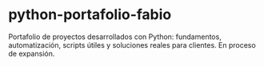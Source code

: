 # python-portafolio-fabio
Portafolio de proyectos desarrollados con Python: fundamentos, automatización, scripts útiles y soluciones reales para clientes. En proceso de expansión.
